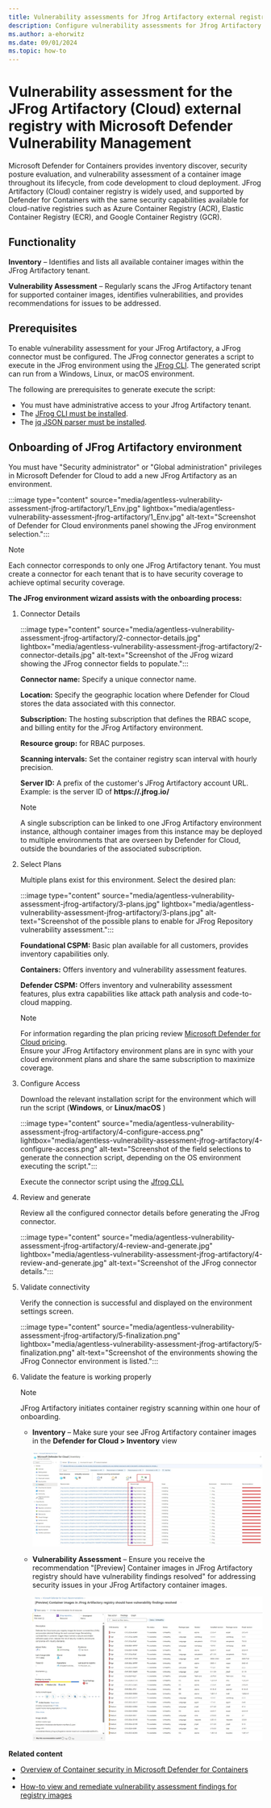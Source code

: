 ```yaml
---
title: Vulnerability assessments for Jfrog Artifactory external registry with Microsoft Defender Vulnerability Management
description: Configure vulnerability assessments for Jfrog Artifactory as an external registry with Microsoft Defender Vulnerability Management.
ms.author: a-ehorwitz
ms.date: 09/01/2024
ms.topic: how-to
---
```


# Vulnerability assessment for the JFrog Artifactory (Cloud) external registry with Microsoft Defender Vulnerability Management

Microsoft Defender for Containers provides inventory discover, security posture evaluation, and vulnerability assessment of a container image throughout its lifecycle, from code development to cloud deployment. JFrog Artifactory (Cloud) container registry is widely used, and supported by Defender for Containers with the same security capabilities available for cloud-native registries such as Azure Container Registry (ACR), Elastic Container Registry (ECR), and Google Container Registry (GCR). 

## Functionality

**Inventory** – Identifies and lists all available container images within the JFrog Artifactory tenant.

**Vulnerability Assessment** – Regularly scans the JFrog Artifactory tenant for supported container images, identifies vulnerabilities, and provides recommendations for issues to be addressed.

## Prerequisites

To enable vulnerability assessment for your JFrog Artifactory, a JFrog connector must be configured. The JFrog connector generates a script to execute in the JFrog environment using the [JFrog CLI](https://docs.jfrog-applications.jfrog.io/jfrog-applications/jfrog-cli). The generated script can run from a Windows, Linux, or macOS environment.

The following are prerequisites to generate execute the script:

- You must have administrative access to your Jfrog Artifactory tenant.
- The [JFrog CLI must be installed](https://docs.jfrog-applications.jfrog.io/jfrog-applications/jfrog-cli/install).
- The [jq JSON parser must be installed](https://jqlang.github.io/jq/).

## Onboarding of JFrog Artifactory environment

You must have "Security administrator" or "Global administration" privileges in Microsoft Defender for Cloud to add a new JFrog Artifactory as an environment.

:::image type="content" source="media/agentless-vulnerability-assessment-jfrog-artifactory/1_Env.jpg" lightbox="media/agentless-vulnerability-assessment-jfrog-artifactory/1_Env.jpg" alt-text="Screenshot of Defender for Cloud environments panel showing the JFrog environment selection.":::

> [!NOTE]
> Each connector corresponds to only one JFrog Artifactory tenant. You must create a connector for each tenant that is to have security coverage to achieve optimal security coverage.

**The JFrog environment wizard assists with the onboarding process:**

1. Connector Details

    :::image type="content" source="media/agentless-vulnerability-assessment-jfrog-artifactory/2-connector-details.jpg" lightbox="media/agentless-vulnerability-assessment-jfrog-artifactory/2-connector-details.jpg" alt-text="Screenshot of the JFrog wizard showing the JFrog connector fields to populate.":::

    **Connector name:** Specify a unique connector name.
   
    **Location:** Specify the geographic location where Defender for Cloud stores the data associated with this connector.
   
    **Subscription:** The hosting subscription that defines the RBAC scope, and billing entity for the JFrog Artifactory environment.
   
    **Resource group:** for RBAC purposes.
        
    **Scanning intervals:**  Set the container registry scan interval with hourly precision.
   
    **Server ID:** A prefix of the customer's JFrog Artifactory account URL. Example: **<MYSERVERID>** is the server ID of **https://<MYSERVERID>.jfrog.io/** 

    > [!NOTE]
    > A single subscription can be linked to one JFrog Artifactory environment instance, although container images from this instance may be deployed to multiple environments that are overseen by Defender for Cloud, outside the boundaries of the associated subscription.

1. Select Plans
   
     Multiple plans exist for this environment. Select the desired plan:
     
    :::image type="content" source="media/agentless-vulnerability-assessment-jfrog-artifactory/3-plans.jpg" lightbox="media/agentless-vulnerability-assessment-jfrog-artifactory/3-plans.jpg" alt-text="Screenshot of the possible plans to enable for JFrog Repository vulnerability assessment.":::


    **Foundational CSPM:** Basic plan available for all customers, provides inventory capabilities only.
    
    **Containers:** Offers inventory and vulnerability assessment features.  
    
    **Defender CSPM:** Offers inventory and vulnerability assessment features, plus extra capabilities like attack path analysis and code-to-cloud mapping.
    
    > [!NOTE] 
    > For information regarding the plan pricing review [Microsoft Defender for Cloud pricing](https://azure.microsoft.com/pricing/details/defender-for-cloud/).  
    > Ensure your JFrog Artifactory environment plans are in sync with your cloud environment plans and share the same subscription to maximize coverage.
    
1. Configure Access
    
    Download the relevant installation script for the environment which will run the script (**Windows**, or **Linux/macOS** )

    :::image type="content" source="media/agentless-vulnerability-assessment-jfrog-artifactory/4-configure-access.png" lightbox="media/agentless-vulnerability-assessment-jfrog-artifactory/4-configure-access.png" alt-text="Screenshot of the field selections to generate the connection script, depending on the OS environment executing the script.":::

    Execute the connector script using the [Jfrog CLI.](https://docs.jfrog-applications.jfrog.io/jfrog-applications/jfrog-cli)

1. Review and generate

    Review all the configured connector details before generating the JFrog connector.
       
    :::image type="content" source="media/agentless-vulnerability-assessment-jfrog-artifactory/4-review-and-generate.jpg" lightbox="media/agentless-vulnerability-assessment-jfrog-artifactory/4-review-and-generate.jpg" alt-text="Screenshot of the JFrog connector details.":::
    
1. Validate connectivity  

    Verify the connection is successful and displayed on the environment settings screen.
    
    :::image type="content" source="media/agentless-vulnerability-assessment-jfrog-artifactory/5-finalization.png" lightbox="media/agentless-vulnerability-assessment-jfrog-artifactory/5-finalization.png" alt-text="Screenshot of the environments showing the JFrog Connector environment is listed.":::
    
2. Validate the feature is working properly
   
    > [!NOTE] 
    > JFrog Artifactory initiates container registry scanning within one hour of onboarding.
    
    - **Inventory** – Make sure your see JFrog Artifactory container images in the **Defender for Cloud > Inventory** view
    
        [![#6_Inventory](media/agentless-vulnerability-assessment-jfrog-artifactory/6-inventory.jpg)](media/agentless-vulnerability-assessment-jfrog-artifactory/6-inventory.jpg#lightbox)
        
    -  **Vulnerability Assessment** – Ensure you receive the recommendation "[Preview] Container images in JFrog Artifactory registry should have vulnerability findings resolved" for addressing security issues in your JFrog Artifactory container images.
    
        [![#7_Reccomendations](media/agentless-vulnerability-assessment-jfrog-artifactory/7-reccomendations.jpg)](media/agentless-vulnerability-assessment-jfrog-artifactory/7-reccomendations.jpg#lightbox)
    
**Related content**

- [Overview of Container security in Microsoft Defender for Containers](/azure/defender-for-cloud/defender-for-containers-introduction)
- 
- [How-to view and remediate vulnerability assessment findings for registry images](/azure/defender-for-cloud/view-and-remediate-vulnerability-registry-images)

